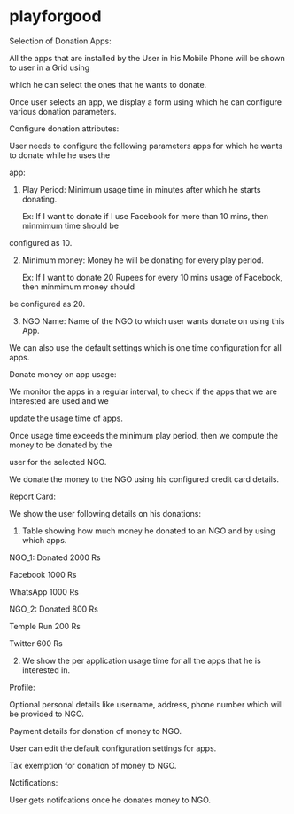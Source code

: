 playforgood
===========

Selection of Donation Apps:

All the apps that are installed by the User in his Mobile Phone will be shown to user in a Grid using 

which he can select the ones that he wants to donate.

Once user selects an app, we display a form using which he can configure various donation parameters.

Configure donation attributes:

User needs to configure the following parameters apps for which he wants to donate while he uses the 

app:

1) Play Period: Minimum usage time in minutes after which he starts donating.

   Ex: If I want to donate if I use Facebook for more than 10 mins, then minmimum time should be 

configured as 10.

2) Minimum money: Money he will be donating for every play period.

   Ex: If I want to donate 20 Rupees for every 10 mins usage of Facebook, then minmimum money should 

be configured as 20.

3) NGO Name: Name of the NGO to which user wants donate on using this App.

We can also use the default settings which is one time configuration for all apps.

Donate money on app usage:

We monitor the apps in a regular interval, to check if the apps that we are interested are used and we 

update the usage time of apps.

Once usage time exceeds the minimum play period, then we compute the money to be donated by the 

user for the selected NGO.

We donate the money to the NGO using his configured credit card details.

Report Card:

We show the user following details on his donations:

1) Table showing how much money he donated to an NGO and by using which apps.

 NGO_1: Donated 2000 Rs

 

  Facebook 1000 Rs

  WhatsApp 1000 Rs

 NGO_2: Donated 800 Rs

   Temple Run 200 Rs

   Twitter    600 Rs

2) We show the per application usage time for all the apps that he is interested in.

Profile:

Optional personal details like username, address, phone number which will be provided to NGO.

Payment details for donation of money to NGO.

User can edit the default configuration settings for apps.

Tax exemption for donation of money to NGO.

Notifications:

User gets notifcations once he donates money to NGO.

